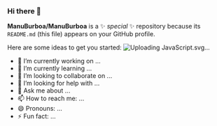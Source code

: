 ### Hi there 👋
**ManuBurboa/ManuBurboa** is a ✨ _special_ ✨ repository because its `README.md` (this file) appears on your GitHub profile.

Here are some ideas to get you started:
![Uploading JavaScript.svg…]()

- 🔭 I’m currently working on ...
- 🌱 I’m currently learning ...
- 👯 I’m looking to collaborate on ...
- 🤔 I’m looking for help with ...
- 💬 Ask me about ...
- 📫 How to reach me: ...
- 😄 Pronouns: ...
- ⚡ Fun fact: ...
